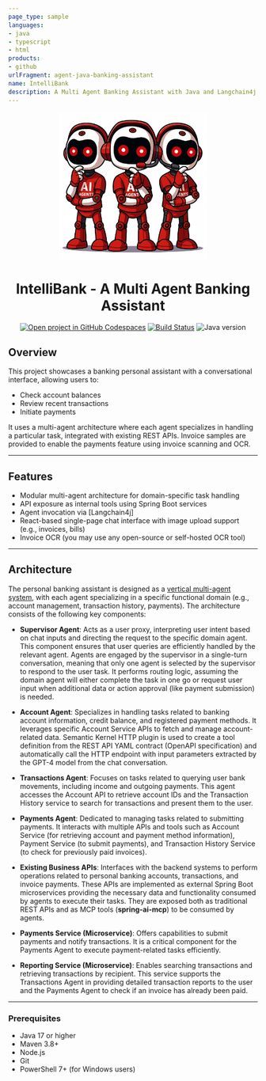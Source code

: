 ```yaml
---
page_type: sample
languages:
- java
- typescript
- html
products:
- github
urlFragment: agent-java-banking-assistant
name: IntelliBank
description: A Multi Agent Banking Assistant with Java and Langchain4j
---
```


<div align="center">

<img src="robot_redthinking.PNG" alt="AI Agents" width="300"/>


# IntelliBank - A Multi Agent Banking Assistant

[![Open project in GitHub Codespaces](https://img.shields.io/badge/Codespaces-Open-blue?style=flat-square&logo=github)](https://codespaces.new/azure-samples/agent-openai-java-banking-assistant?hide_repo_select=true&ref=main&quickstart=true)
[![Build Status](https://img.shields.io/github/actions/workflow/status/azure-samples/agent-openai-java-banking-assistant/azure-dev.yaml?style=flat-square&label=Build)](https://github.com/azure-samples/agent-openai-java-banking-assistant/actions)
![Java version](https://img.shields.io/badge/Java->=17-3c873a?style=flat-square)

</div>

## Overview

This project showcases a banking personal assistant with a conversational interface, allowing users to:
- Check account balances
- Review recent transactions
- Initiate payments

It uses a multi-agent architecture where each agent specializes in handling a particular task, integrated with existing REST APIs. Invoice samples are provided to enable the payments feature using invoice scanning and OCR.

---

## Features

- Modular multi-agent architecture for domain-specific task handling  
- API exposure as internal tools using Spring Boot services  
- Agent invocation via [Langchain4j]  
- React-based single-page chat interface with image upload support (e.g., invoices, bills)  
- Invoice OCR (you may use any open-source or self-hosted OCR tool) 
---

## Architecture

The personal banking assistant is designed as a [vertical multi-agent system](./docs/multi-agents/introduction.md), with each agent specializing in a specific functional domain (e.g., account management, transaction history, payments). The architecture consists of the following key components:
  
- **Supervisor Agent**: Acts as a user proxy, interpreting user intent based on chat inputs and directing the request to the specific domain agent. This component ensures that user queries are efficiently handled by the relevant agent. Agents are engaged by the supervisor in a single-turn conversation, meaning that only one agent is selected by the supervisor to respond to the user task. It performs routing logic, assuming the domain agent will either complete the task in one go or request user input when additional data or action approval (like payment submission) is needed.
- **Account Agent**: Specializes in handling tasks related to banking account information, credit balance, and registered payment methods. It leverages specific Account Service APIs to fetch and manage account-related data. Semantic Kernel HTTP plugin is used to create a tool definition from the REST API YAML contract (OpenAPI specification) and automatically call the HTTP endpoint with input parameters extracted by the GPT-4 model from the chat conversation.
- **Transactions Agent**: Focuses on tasks related to querying user bank movements, including income and outgoing payments. This agent accesses the Account API to retrieve account IDs and the Transaction History service to search for transactions and present them to the user.
- **Payments Agent**: Dedicated to managing tasks related to submitting payments. It interacts with multiple APIs and tools such as Account Service (for retrieving account and payment method information), Payment Service (to submit payments), and Transaction History Service (to check for previously paid invoices).
- **Existing Business APIs**: Interfaces with the backend systems to perform operations related to personal banking accounts, transactions, and invoice payments. These APIs are implemented as external Spring Boot microservices providing the necessary data and functionality consumed by agents to execute their tasks. They are exposed both as traditional REST APIs and as MCP tools (**spring-ai-mcp**) to be consumed by agents.
- **Payments Service (Microservice)**: Offers capabilities to submit payments and notify transactions. It is a critical component for the Payments Agent to execute payment-related tasks efficiently.

- **Reporting Service (Microservice)**: Enables searching transactions and retrieving transactions by recipient. This service supports the Transactions Agent in providing detailed transaction reports to the user and the Payments Agent to check if an invoice has already been paid.
---

### Prerequisites

- Java 17 or higher 
- Maven 3.8+  
- Node.js  
- Git  
- PowerShell 7+ (for Windows users)
